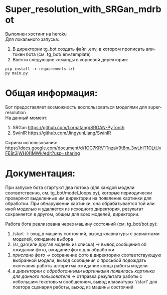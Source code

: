 # Super_resolution_with_SRGan_mdrbot

Выполнен хостинг на heroku  
Для локального запуска:  
1. В директории tg_bot создать файл .env, в котором прописать апи-токен бота (см. tg_bot/.env.template)  
2. Ввести следующие команды в корневой директории:  
```
pip install -r requirements.txt
py main.py
```

# Общая информация:
Бот предоставляет возможность воспользоваться моделями для super-resolution  
На данный момент:
1. SRGan https://github.com/Lornatang/SRGAN-PyTorch
2. SwinIR https://github.com/JingyunLiang/SwinIR

Скрины использования:  
https://docs.google.com/document/d/1OC7KRV1TnzaV9t8m_3wLhIT1OLtUvFE8t3jWH0I1MWk/edit?usp=sharing

# Документация:  
При запуске бота стартуют два потока (для каждой модели соответственно, см. tg_bot/model_loops.py), которые периодически проверяют выделенные им директории на появление картинки для обработки. При обнаружении картинки, она обрабатывается той или иной моделью и удаляется из исходного директория, результат сохраняется в другом, общем для всех моделей, директории.

Работа бота реализована через машину состояний (см. tg_bot/bot.py):  
1. /start -> вход в машину состояний, вывод клавиатуры с вариантами моделей, ожидание выбора
2. /sr_gan(или другая модель из списка) -> вывод сообщения об ожидании фото, ожидание фото для обработки
3. *прислано фото* -> сохранение фото в директорию соответствующую выбранной модели, вывод сообщения с просьбой подождать окончания работы алгоритма ожидание конца работы модели
4. *в директории с обработанными картинками появилась картинка для данного пользователя* -> отправка результата работы с небольшим текстовым сообщением, вывод клавиатуры '/start' для повтора сценария работы, выход из машины состояний
